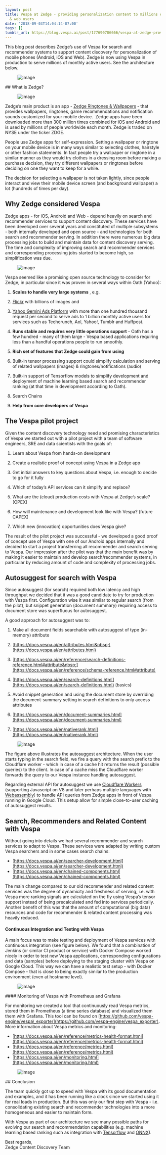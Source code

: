 ```yaml
---
layout: post
title: Vespa at Zedge - providing personalization content to millions of iOS, Android
  & web users
date: '2018-09-03T14:04:14-07:00'
tags: []
tumblr_url: https://blog.vespa.ai/post/177690706666/vespa-at-zedge-providing-personalization-content
---
```

This blog post describes Zedge’s use of Vespa for search and recommender systems to support content discovery for personalization of mobile phones (Android, iOS and Web). Zedge is now using Vespa in production to serve millions of monthly active users. See the architecture below.

<figure data-orig-width="960" data-orig-height="720" class="tmblr-full"><img src="/assets/2018-09-03-vespa-at-zedge-providing-personalization-content/tumblr_inline_peh82w1D1i1vpfrlb_540.png" alt="image" data-orig-width="960" data-orig-height="720"></figure>
## What is Zedge?
<figure data-orig-width="697" data-orig-height="584" class="tmblr-full"><img src="/assets/2018-09-03-vespa-at-zedge-providing-personalization-content/tumblr_inline_peh84w5juQ1vpfrlb_540.png" alt="image" data-orig-width="697" data-orig-height="584"></figure>

Zedge’s main product is an app - [Zedge Ringtones & Wallpapers](https://play.google.com/store/apps/details?id=net.zedge.android&hl=en) - that provides wallpapers, ringtones, game recommendations and notification sounds customized for your mobile device. &nbsp;Zedge apps have been downloaded more than 300 million times combined for iOS and Android and is used by millions of people worldwide each month. Zedge is traded on NYSE under the ticker ZDGE.

People use Zedge apps for self-expression. Setting a wallpaper or ringtone on your mobile device is in many ways similar to selecting clothes, hairstyle or other fashion statements. In fact people try a wallpaper or ringtone in a similar manner as they would try clothes in a dressing room before making a purchase decision, they try different wallpapers or ringtones before deciding on one they want to keep for a while.

The decision for selecting a wallpaper is not taken lightly, since people interact and view their mobile device screen (and background wallpaper) a lot (hundreds of times per day).

## Why Zedge considered Vespa

Zedge apps - for iOS, Android and Web - depend heavily on search and recommender services to support content discovery. These services have been developed over several years and constituted of multiple subsystems - both internally developed and open source - and technologies for both search and recommender serving. In addition there were numerous big data processing jobs to build and maintain data for content discovery serving. The time and complexity of improving search and recommender services and corresponding processing jobs started to become high, so simplification was due.

<figure data-orig-width="935" data-orig-height="77" class="tmblr-full"><img src="/assets/2018-09-03-vespa-at-zedge-providing-personalization-content/tumblr_inline_peh86e5kcE1vpfrlb_540.png" alt="image" data-orig-width="935" data-orig-height="77"></figure>

Vespa seemed like a promising open source technology to consider for Zedge, in particular since it was proven in several ways within Oath (Yahoo):

1. **Scales to handle very large systems** , e.g.&nbsp;  

  1. [Flickr](https://www.flickr.com/) with billions of images and
  2. [Yahoo Gemini Ads Platform](https://gemini.yahoo.com/advertiser/home) with more than one hundred thousand request per second to serve ads to 1 billion monthly active users for services such as Techcrunch, Aol, Yahoo!, Tumblr and Huffpost.
2. **Runs stable and requires very little operations support** - Oath has a few hundred - many of them large - Vespa based applications requiring less than a handful operations people to run smoothly.&nbsp;  
3. **Rich set of features that Zedge could gain from using**  

  1. Built-in tensor processing support could simplify calculation and serving of related wallpapers (images) & ringtones/notifications (audio)
  2. Built-in support of Tensorflow models to simplify development and deployment of machine learning based search and recommender ranking (at that time in development according to Oath). 
  3. Search Chains
4. **Help from core developers of Vespa**  

## The Vespa pilot project

Given the content discovery technology need and promising characteristics of Vespa we started out with a pilot project with a team of software engineers, SRE and data scientists with the goals of:

1. Learn about Vespa from hands-on development&nbsp;  
2. Create a realistic proof of concept using Vespa in a Zedge app  
3. Get initial answers to key questions about Vespa, i.e. enough to decide to go for it fully  

  1. Which of today’s API services can it simplify and replace?
  2. What are the (cloud) production costs with Vespa at Zedge’s scale? (OPEX)
  3. How will maintenance and development look like with Vespa? (future CAPEX)
  4. Which new (innovation) opportunities does Vespa give?

The result of the pilot project was successful - we developed a good proof of concept use of Vespa with one of our Android apps internally and decided to start a project transferring all recommender and search serving to Vespa. Our impression after the pilot was that the main benefit was by making it easier to maintain and develop search/recommender systems, in particular by reducing amount of code and complexity of processing jobs.

## Autosuggest for search with Vespa

Since autosuggest (for search) required both low latency and high throughput we decided that it was a good candidate to try for production with Vespa first. Configuration wise it was similar to regular search (from the pilot), but snippet generation (document summary) requiring access to document store was superfluous for autosuggest.

A good approach for autosuggest was to:

1. Make all document fields searchable with autosuggest of type (in-memory) attribute  

  1. [https://docs.vespa.ai/en/attributes.html&nbsp;](https://docs.vespa.ai/en/attributes.html)
  2. [https://docs.vespa.ai/en/reference/search-definitions-reference.html#attribute&nbsp;](https://docs.vespa.ai/en/reference/schema-reference.html#attribute)
  3. [https://docs.vespa.ai/en/search-definitions.html](https://docs.vespa.ai/en/search-definitions.html) (basics)
2. Avoid snippet generation and using the document store by overriding the document-summary setting in search definitions to only access attributes  

  1. [https://docs.vespa.ai/en/document-summaries.html](https://docs.vespa.ai/en/document-summaries.html)&nbsp;
  2. [https://docs.vespa.ai/en/nativerank.html](https://docs.vespa.ai/en/nativerank.html)
<figure data-orig-width="336" data-orig-height="720" class="tmblr-full"><img src="/assets/2018-09-03-vespa-at-zedge-providing-personalization-content/tumblr_inline_peh87uqn7l1vpfrlb_540.png" alt="image" data-orig-width="336" data-orig-height="720"></figure>

The figure above illustrates the autosuggest architecture. When the user starts typing in the search field, we fire a query with the search prefix to the Cloudflare worker - which in case of a cache hit returns the result (possible queries) to the client. In case of a cache miss the Cloudflare worker forwards the query to our Vespa instance handling autosuggest.

Regarding external API for autosuggest we use [Cloudflare Workers](https://blog.cloudflare.com/introducing-cloudflare-workers/) (supporting Javascript on V8 and later perhaps multiple languages with [Webassembly](https://webassembly.org)) to handle API queries from Zedge apps in front of Vespa running in Google Cloud. This setup allow for simple close-to-user caching of autosuggest results.

## Search, Recommenders and Related Content with Vespa

Without going into details we had several recommender and search services to adapt to Vespa. These services were adapted by writing custom Vespa searchers and in some cases search chains:

- [https://docs.vespa.ai/en/searcher-development.html](https://docs.vespa.ai/en/searcher-development.html)&nbsp;  
- [https://docs.vespa.ai/en/chained-components.html](https://docs.vespa.ai/en/chained-components.html)&nbsp;  

The main change compared to our old recommender and related content services was the degree of dynamicity and freshness of serving, i.e. with Vespa more ranking signals are calculated on the fly using Vespa’s tensor support instead of being precalculated and fed into services periodically. Another benefit of this was that the amount of computational (big data) resources and code for recommender & related content processing was heavily reduced.

#### Continuous Integration and Testing with Vespa

A main focus was to make testing and deployment of Vespa services with continuous integration (see figure below). We found that a combination of Jenkins (or similar CI product or service) with Docker Compose worked nicely in order to test new Vespa applications, corresponding configurations and data (samples) before deploying to the staging cluster with Vespa on Google Cloud. This way we can have a realistic test setup - with Docker Compose - that is close to being exactly similar to the production environment (even at hostname level).

<figure data-orig-width="960" data-orig-height="720" class="tmblr-full"><img src="/assets/2018-09-03-vespa-at-zedge-providing-personalization-content/tumblr_inline_peh89aLTGN1vpfrlb_540.png" alt="image" data-orig-width="960" data-orig-height="720"></figure>
#### Monitoring of Vespa with Prometheus and Grafana

For monitoring we created a tool that continuously read Vespa metrics, stored them in Prometheus (a time series database) and visualized them them with Grafana. This tool can be found on [https://github.com/vespa-engine/vespa\_exporter](https://github.com/vespa-engine/vespa_exporter). More information about Vespa metrics and monitoring:

- [https://docs.vespa.ai/en/reference/metrics-health-format.html](https://docs.vespa.ai/en/reference/metrics-health-format.html)
- [https://docs.vespa.ai/en/reference/metrics.html](https://docs.vespa.ai/en/reference/metrics.html)
- [https://docs.vespa.ai/en/monitoring.html](https://docs.vespa.ai/en/monitoring.html)
<figure data-orig-width="960" data-orig-height="720" class="tmblr-full"><img src="/assets/2018-09-03-vespa-at-zedge-providing-personalization-content/tumblr_inline_peh89qWRYe1vpfrlb_540.png" alt="image" data-orig-width="960" data-orig-height="720"></figure>
## Conclusion

The team quickly got up to speed with Vespa with its good documentation and examples, and it has been running like a clock since we started using it for real loads in production. But this was only our first step with Vespa - i.e. consolidating existing search and recommender technologies into a more homogeneous and easier to maintain form.

With Vespa as part of our architecture we see many possible paths for evolving our search and recommendation capabilities (e.g. machine learning based ranking such as integration with [Tensorflow](https://www.tensorflow.org/) and [ONNX](https://onnx.ai/)).

Best regards,  
Zedge Content Discovery Team

